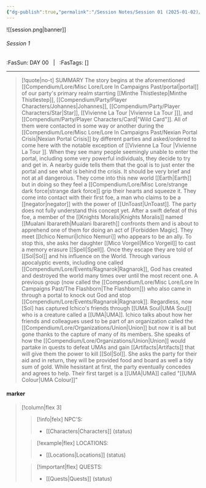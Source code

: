 ```yaml
---
{"dg-publish":true,"permalink":"/Session Notes/Session 01 (2025-01-02)/"}
---
```



![[session.png\|banner]]
###### Session 1
<span class="sub2">:FasSun: DAY 00 &nbsp; | &nbsp; :FasTags: []</span>
___

> [!quote|no-t] SUMMARY
>The story begins at the aforementioned [[Compendium/Lore/Misc Lore/Lore In Campaigns Past/portal\|portal]] of our party's primary realm starrting [[Minthe Thistlestep\|Minthe Thistlestep]], [[Compendium/Party/Player Characters/Johannes\|Johannes]], [[Compendium/Party/Player Characters/Star\|Star]], [[Vivienne La Tour  \|Vivienne La Tour  ]]], and [[Compendium/Party/Player Characters/Card\|"Wild Card"]]. All of them were contacted in some way or another during the [[Compendium/Lore/Misc Lore/Lore In Campaigns Past/Nexian Portal Crisis\|Nexian Portal Crisis]] by different parties and asked/ordered to come here with the notable exception of [[Vivienne La Tour  \|Vivienne La Tour  ]]. When they see many people seemingly unable to enter the portal, including some very powerful individuals, they decide to try and get in. A nearby guide tells them that the goal is to just enter the portal and see what is behind the crisis. It should be very brief and not at all dangeroius.
>They come into this new world [[Earth\|Earth]] but in doing so they feel a [[Compendium/Lore/Misc Lore/strange dark force\|strange dark force]] grip their hearts and squeeze it. They come into contact with their first foe, a man who claims to be a [[negator\|negator]] with the power of [[UnToast\|UnToast]]. The party does not fully understand this concept yet.
>After a swift defeat of this foe, a member of the [[Knights Moralis\|Knights Moralis]] named [[Mualani Ibarareth\|Mualani Ibarareth]]  confronts them and is about to apprehend one of them for doing an act of [Forbidden Magic]. They meet [[Ichico Nemuri\|Ichico Nemuri]] who appears to be an ally. 
>To stop this, she asks her daughter [[Mico Vorgeil\|Mico Vorgeil]] to cast a memory erasure [[Spell\|Spell]]. Once they escape they are told of [[Sol\|Sol]] and his influence on the World. Through various apocalyptic events, including one called [[Compendium/Lore/Events/Ragnarok\|Ragnarok]], God has created and destroyed the world many times over until the most recent one. A previous group  (now called the [[Compendium/Lore/Misc Lore/Lore In Campaigns Past/The Flashborn\|The Flashborn]]) who also came in through a portal to knock out God and stop [[Compendium/Lore/Events/Ragnarok\|Ragnarok]]. Regardless, now [Sol] has captured Ichico's friends through [[UMA Soul\|UMA Soul]] who is a creature called a [[UMA\|UMA]]. 
>Ichico talks about how her friends and colleagues used to be part of an organization called the [[Compendium/Lore/Organizations/Union\|Union]] but now it is all but gone thanks to the capture of many of its members. She speaks of how the [[Compendium/Lore/Organizations/Union\|Union]] would partake in quests to defeat UMAs and gain [[Artifacts\|Artifacts]] that will give them the power to kill [[Sol\|Sol]]. She asks the party for their aid and in return, they will be provided food and board as well a tidy sum of gold. While hesistant at first, the party eventually concedes and agrees to help. Their first target is a [[UMA\|UMA]] called "[[UMA Colour\|UMA Colour]]"

#### marker
> [!column|flex 3]
>> [!info|felx] NPC'S:
>> - [[Characters\|Characters]] (status)
>
>> [!example|flex] LOCATIONS:
>> - [[Locations\|Locations]] (status)
>
>> [!important|flex] QUESTS:
>> - [[Quests\|Quests]] (status)
